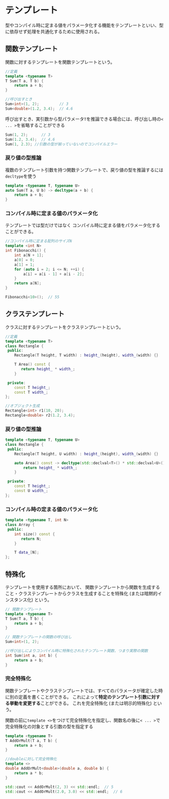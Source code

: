 # テンプレート

型やコンパイル時に定まる値をパラメータ化する機能をテンプレートといい、型に依存せず処理を共通化するために使用される。

 ## 関数テンプレート

関数に対するテンプレートを関数テンプレートという。
```C++
//定義
template <typename T>
T Sum(T a, T b) {
    return a + b;
}

//呼び出すとき
Sum<int>(1, 2);         // 3
Sum<double>(1.2, 3.4);  // 4.6
```

呼び出すとき、実引数から型パラメータ`T`を推論できる場合には、呼び出し時の`< ... >`を省略することができる

```C++
Sum(1, 2);      // 3
Sum(1.2, 3.4);  // 4.6
Sum(1, 2.3); //引数の型が揃っていないのでコンパイルエラー
```



### 戻り値の型推論

複数のテンプレート引数を持つ関数テンプレートで、戻り値の型を推論するには`decltype`を使う

```C++
template <typename T, typename U>
auto Sum(T a, U b) -> decltype(a + b) {
    return a + b;
}
```



### コンパイル時に定まる値のパラメータ化

テンプレートでは型だけではなく コンパイル時に定まる値をパラメータ化することができる。

```C++
//コンパイル時に定まる配列のサイズN
template <int N>
int Fibonacchi() {
    int a[N + 1];
    a[0] = 0;
    a[1] = 1;
    for (auto i = 2; i <= N; ++i) {
        a[i] = a[i - 1] + a[i - 2];
    }
    return a[N];
}

Fibonacchi<10>();  // 55
```





## クラステンプレート

クラスに対するテンプレートをクラステンプレートという。

```C++
//定義
template <typename T>
class Rectangle {
 public:
    Rectangle(T height, T width) : height_(height), width_(width) {}

    T Area() const {
       return height_ * width_;
    }

 private:
    const T height_;
    const T width_;
};

//オブジェクト生成
Rectangle<int> r1(10, 20);
Rectangle<double> r2(1.2, 3.4);
```



### 戻り値の型推論

```c++
template <typename T, typename U>
class Rectangle {
 public:
    Rectangle(T height, U width) : height_(height), width_(width) {}

    auto Area() const -> decltype(std::declval<T>() * std::declval<U>()) {
        return height_ * width_;
    }

 private:
    const T height_;
    const U width_;
};
```



### コンパイル時の定まる値のパラメータ化

```C++
template <typename T, int N>
class Array {
 public:
    int size() const {
       return N;
    }

    T data_[N];
};
```





## 特殊化

テンプレートを使用する箇所において、 関数テンプレートから関数を生成すること・クラステンプレートからクラスを生成することを特殊化 (または暗黙的インスタンス化) という。

```C++
// 関数テンプレート
template <typename T>
T Sum(T a, T b) {
    return a + b;
}

// 関数テンプレートの関数の呼び出し
Sum<int>(1, 2);

//呼び出しによりコンパイル時に特殊化されたテンプレート関数、つまり実際の関数
int Sum(int a, int b) {
    return a + b;
}
```



### 完全特殊化

関数テンプレートやクラステンプレートでは、すべてのパラメータが確定した時に別の定義を書くことができる。 これによって**特定のテンプレート引数に対する挙動を変更する**ことができる。 これを完全特殊化 (または明示的特殊化) という。

関数の前に`template <>`をつけて完全特殊化を指定し、関数名の後に`< ... >`で完全特殊化の対象とする引数の型を指定する

```C++
template <typename T>
T AddOrMult(T a, T b) {
    return a + b;
}

//doubleに対して完全特殊化
template <>
double AddOrMult<double>(double a, double b) {
    return a * b;
}

std::cout << AddOrMult(2, 3) << std::endl;  // 5
std::cout << AddOrMult(2.0, 3.0) << std::endl;  // 6
```

